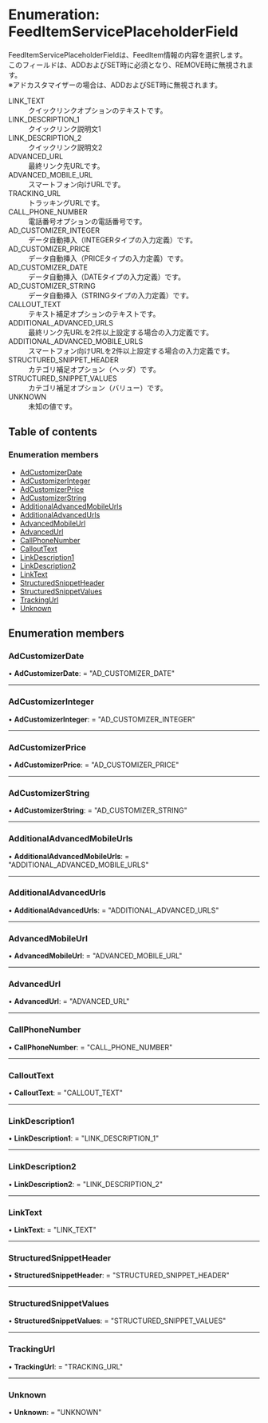 # Enumeration: FeedItemServicePlaceholderField


<div lang=\"ja\">FeedItemServicePlaceholderFieldは、FeedItem情報の内容を選択します。<br> このフィールドは、ADDおよびSET時に必須となり、REMOVE時に無視されます。<br> ※アドカスタマイザーの場合は、ADDおよびSET時に無視されます。</div>  <dl class=term>   <dt class=\"term__item\">LINK_TEXT</dt>   <dd class=\"term__desc\"><span lang=\"ja\">クイックリンクオプションのテキストです。</span></dd>   <dt class=\"term__item\">LINK_DESCRIPTION_1</dt>   <dd class=\"term__desc\"><span lang=\"ja\">クイックリンク説明文1</span></dd>   <dt class=\"term__item\">LINK_DESCRIPTION_2</dt>   <dd class=\"term__desc\"><span lang=\"ja\">クイックリンク説明文2</span></dd>   <dt class=\"term__item\">ADVANCED_URL</dt>   <dd class=\"term__desc\"><span lang=\"ja\">最終リンク先URLです。</span></dd>   <dt class=\"term__item\">ADVANCED_MOBILE_URL</dt>   <dd class=\"term__desc\"><span lang=\"ja\">スマートフォン向けURLです。</span></dd>   <dt class=\"term__item\">TRACKING_URL</dt>   <dd class=\"term__desc\"><span lang=\"ja\">トラッキングURLです。</span></dd>   <dt class=\"term__item\">CALL_PHONE_NUMBER</dt>   <dd class=\"term__desc\"><span lang=\"ja\">電話番号オプションの電話番号です。</span></dd>   <dt class=\"term__item\">AD_CUSTOMIZER_INTEGER</dt>   <dd class=\"term__desc\"><span lang=\"ja\">データ自動挿入（INTEGERタイプの入力定義）です。</span></dd>   <dt class=\"term__item\">AD_CUSTOMIZER_PRICE</dt>   <dd class=\"term__desc\"><span lang=\"ja\">データ自動挿入（PRICEタイプの入力定義）です。</span></dd>   <dt class=\"term__item\">AD_CUSTOMIZER_DATE</dt>   <dd class=\"term__desc\"><span lang=\"ja\">データ自動挿入（DATEタイプの入力定義）です。</span></dd>   <dt class=\"term__item\">AD_CUSTOMIZER_STRING</dt>   <dd class=\"term__desc\"><span lang=\"ja\">データ自動挿入（STRINGタイプの入力定義）です。</span></dd>   <dt class=\"term__item\">CALLOUT_TEXT</dt>   <dd class=\"term__desc\"><span lang=\"ja\">テキスト補足オプションのテキストです。</span></dd>   <dt class=\"term__item\">ADDITIONAL_ADVANCED_URLS</dt>   <dd class=\"term__desc\"><span lang=\"ja\">最終リンク先URLを2件以上設定する場合の入力定義です。</span></dd>   <dt class=\"term__item\">ADDITIONAL_ADVANCED_MOBILE_URLS</dt>   <dd class=\"term__desc\"><span lang=\"ja\">スマートフォン向けURLを2件以上設定する場合の入力定義です。</span></dd>   <dt class=\"term__item\">STRUCTURED_SNIPPET_HEADER</dt>   <dd class=\"term__desc\"><span lang=\"ja\">カテゴリ補足オプション（ヘッダ）です。</span></dd>   <dt class=\"term__item\">STRUCTURED_SNIPPET_VALUES</dt>   <dd class=\"term__desc\"><span lang=\"ja\">カテゴリ補足オプション（バリュー）です。</span></dd>   <dt class=\"term__item\">UNKNOWN</dt>   <dd class=\"term__desc\"><span lang=\"ja\">未知の値です。</span></dd> </dl>

## Table of contents

### Enumeration members

- [AdCustomizerDate](feeditemserviceplaceholderfield.md#adcustomizerdate)
- [AdCustomizerInteger](feeditemserviceplaceholderfield.md#adcustomizerinteger)
- [AdCustomizerPrice](feeditemserviceplaceholderfield.md#adcustomizerprice)
- [AdCustomizerString](feeditemserviceplaceholderfield.md#adcustomizerstring)
- [AdditionalAdvancedMobileUrls](feeditemserviceplaceholderfield.md#additionaladvancedmobileurls)
- [AdditionalAdvancedUrls](feeditemserviceplaceholderfield.md#additionaladvancedurls)
- [AdvancedMobileUrl](feeditemserviceplaceholderfield.md#advancedmobileurl)
- [AdvancedUrl](feeditemserviceplaceholderfield.md#advancedurl)
- [CallPhoneNumber](feeditemserviceplaceholderfield.md#callphonenumber)
- [CalloutText](feeditemserviceplaceholderfield.md#callouttext)
- [LinkDescription1](feeditemserviceplaceholderfield.md#linkdescription1)
- [LinkDescription2](feeditemserviceplaceholderfield.md#linkdescription2)
- [LinkText](feeditemserviceplaceholderfield.md#linktext)
- [StructuredSnippetHeader](feeditemserviceplaceholderfield.md#structuredsnippetheader)
- [StructuredSnippetValues](feeditemserviceplaceholderfield.md#structuredsnippetvalues)
- [TrackingUrl](feeditemserviceplaceholderfield.md#trackingurl)
- [Unknown](feeditemserviceplaceholderfield.md#unknown)

## Enumeration members

### AdCustomizerDate

• **AdCustomizerDate**: = "AD\_CUSTOMIZER\_DATE"

___

### AdCustomizerInteger

• **AdCustomizerInteger**: = "AD\_CUSTOMIZER\_INTEGER"

___

### AdCustomizerPrice

• **AdCustomizerPrice**: = "AD\_CUSTOMIZER\_PRICE"

___

### AdCustomizerString

• **AdCustomizerString**: = "AD\_CUSTOMIZER\_STRING"

___

### AdditionalAdvancedMobileUrls

• **AdditionalAdvancedMobileUrls**: = "ADDITIONAL\_ADVANCED\_MOBILE\_URLS"

___

### AdditionalAdvancedUrls

• **AdditionalAdvancedUrls**: = "ADDITIONAL\_ADVANCED\_URLS"

___

### AdvancedMobileUrl

• **AdvancedMobileUrl**: = "ADVANCED\_MOBILE\_URL"

___

### AdvancedUrl

• **AdvancedUrl**: = "ADVANCED\_URL"

___

### CallPhoneNumber

• **CallPhoneNumber**: = "CALL\_PHONE\_NUMBER"

___

### CalloutText

• **CalloutText**: = "CALLOUT\_TEXT"

___

### LinkDescription1

• **LinkDescription1**: = "LINK\_DESCRIPTION\_1"

___

### LinkDescription2

• **LinkDescription2**: = "LINK\_DESCRIPTION\_2"

___

### LinkText

• **LinkText**: = "LINK\_TEXT"

___

### StructuredSnippetHeader

• **StructuredSnippetHeader**: = "STRUCTURED\_SNIPPET\_HEADER"

___

### StructuredSnippetValues

• **StructuredSnippetValues**: = "STRUCTURED\_SNIPPET\_VALUES"

___

### TrackingUrl

• **TrackingUrl**: = "TRACKING\_URL"

___

### Unknown

• **Unknown**: = "UNKNOWN"

